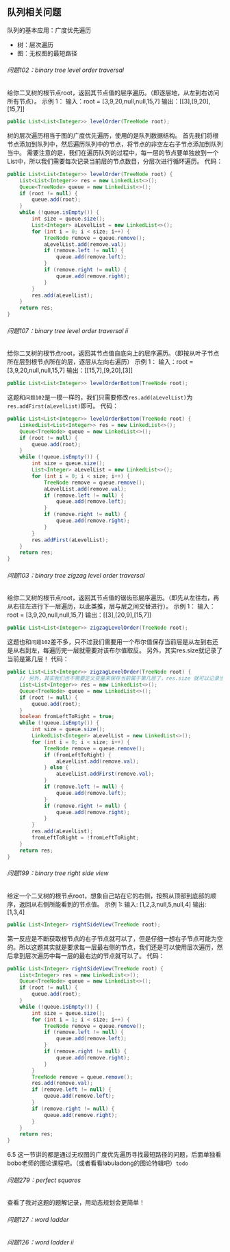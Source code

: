 ## 队列相关问题

队列的基本应用：广度优先遍历
- 树：层次遍历
- 图：无权图的最短路径

###### 问题102：binary tree level order traversal

给你二叉树的根节点root，返回其节点值的层序遍历。（即逐层地，从左到右访问所有节点）。
示例 1：
输入：root = [3,9,20,null,null,15,7]
输出：[[3],[9,20],[15,7]]
```java
public List<List<Integer>> levelOrder(TreeNode root);
```

树的层次遍历相当于图的广度优先遍历，使用的是队列数据结构。
首先我们将根节点添加到队列中，然后遍历队列中的节点，将节点的非空左右子节点添加到队列当中。
需要注意的是，我们在遍历队列的过程中，每一层的节点要单独放到一个List中，所以我们需要每次记录当前层的节点数目，分层次进行循环遍历。
代码：
```java
public List<List<Integer>> levelOrder(TreeNode root) {
    List<List<Integer>> res = new LinkedList<>();
    Queue<TreeNode> queue = new LinkedList<>();
    if (root != null) {
        queue.add(root);
    }
    while (!queue.isEmpty()) {
        int size = queue.size();
        List<Integer> aLevelList = new LinkedList<>();
        for (int i = 0; i < size; i++) {
            TreeNode remove = queue.remove();
            aLevelList.add(remove.val);
            if (remove.left != null) {
                queue.add(remove.left);
            }
            if (remove.right != null) {
                queue.add(remove.right);
            }
        }
        res.add(aLevelList);
    }
    return res;
}
```

###### 问题107：binary tree level order traversal ii

给你二叉树的根节点root，返回其节点值自底向上的层序遍历。（即按从叶子节点所在层到根节点所在的层，逐层从左向右遍历）
示例 1：
输入：root = [3,9,20,null,null,15,7]
输出：[[15,7],[9,20],[3]]
```java
public List<List<Integer>> levelOrderBottom(TreeNode root);
```

这题和`问题102`是一模一样的，我们只需要修改`res.add(aLevelList)`为`res.addFirst(aLevelList)`即可。
代码：
```java
public List<List<Integer>> levelOrderBottom(TreeNode root) {
    LinkedList<List<Integer>> res = new LinkedList<>();
    Queue<TreeNode> queue = new LinkedList<>();
    if (root != null) {
        queue.add(root);
    }
    while (!queue.isEmpty()) {
        int size = queue.size();
        List<Integer> aLevelList = new LinkedList<>();
        for (int i = 0; i < size; i++) {
            TreeNode remove = queue.remove();
            aLevelList.add(remove.val);
            if (remove.left != null) {
                queue.add(remove.left);
            }
            if (remove.right != null) {
                queue.add(remove.right);
            }
        }
        res.addFirst(aLevelList);
    }
    return res;
}
```

###### 问题103：binary tree zigzag level order traversal

给你二叉树的根节点root，返回其节点值的锯齿形层序遍历。（即先从左往右，再从右往左进行下一层遍历，以此类推，层与层之间交替进行）。
示例 1：
输入：root = [3,9,20,null,null,15,7]
输出：[[3],[20,9],[15,7]]
```java
public List<List<Integer>> zigzagLevelOrder(TreeNode root);
``` 

这题也和`问题102`差不多，只不过我们需要用一个布尔值保存当前层是从左到右还是从右到左，每遍历完一层就需要对该布尔值取反。
另外，其实res.size就记录了当前是第几层！
代码：
```java
public List<List<Integer>> zigzagLevelOrder(TreeNode root) {
    // 另外，其实我们也不需要定义变量来保存当前属于第几层了，res.size 就可以记录当前是第几层
    List<List<Integer>> res = new LinkedList<>();
    Queue<TreeNode> queue = new LinkedList<>();
    if (root != null) {
        queue.add(root);
    }
    boolean fromLeftToRight = true;
    while (!queue.isEmpty()) {
        int size = queue.size();
        LinkedList<Integer> aLevelList = new LinkedList<>();
        for (int i = 0; i < size; i++) {
            TreeNode remove = queue.remove();
            if (fromLeftToRight) {
                aLevelList.add(remove.val);
            } else {
                aLevelList.addFirst(remove.val);
            }
            if (remove.left != null) {
                queue.add(remove.left);
            }
            if (remove.right != null) {
                queue.add(remove.right);
            }
        }
        res.add(aLevelList);
        fromLeftToRight = !fromLeftToRight;
    }
    return res;
}
```

###### 问题199：binary tree right side view 

给定一个二叉树的根节点root，想象自己站在它的右侧，按照从顶部到底部的顺序，返回从右侧所能看到的节点值。
示例 1:
输入: [1,2,3,null,5,null,4]
输出: [1,3,4]
```java
public List<Integer> rightSideView(TreeNode root);
```

第一反应是不断获取根节点的右子节点就可以了，但是仔细一想右子节点可能为空的。所以这题其实就是要求每一层最右侧的节点，我们还是可以使用层次遍历，然后拿到层次遍历中每一层的最右边的节点就可以了。
代码：
```java
public List<Integer> rightSideView(TreeNode root) {
    List<Integer> res = new LinkedList<>();
    Queue<TreeNode> queue = new LinkedList<>();
    if (root != null) {
        queue.add(root);
    }
    while (!queue.isEmpty()) {
        int size = queue.size();
        for (int i = 1; i < size; i++) {
            TreeNode remove = queue.remove();
            if (remove.left != null) {
                queue.add(remove.left);
            }
            if (remove.right != null) {
                queue.add(remove.right);
            }
        }
        TreeNode remove = queue.remove();
        res.add(remove.val);
        if (remove.left != null) {
            queue.add(remove.left);
        }
        if (remove.right != null) {
            queue.add(remove.right);
        }
    }
    return res;
}
```

6.5 这一节讲的都是通过无权图的广度优先遍历寻找最短路径的问题，后面单独看bobo老师的图论课程吧。（或者看看labuladong的图论特辑吧）`todo`

###### 问题279：perfect squares

查看了我对这题的题解记录，用动态规划会更简单！

###### 问题127：word ladder

###### 问题126：word ladder ii


